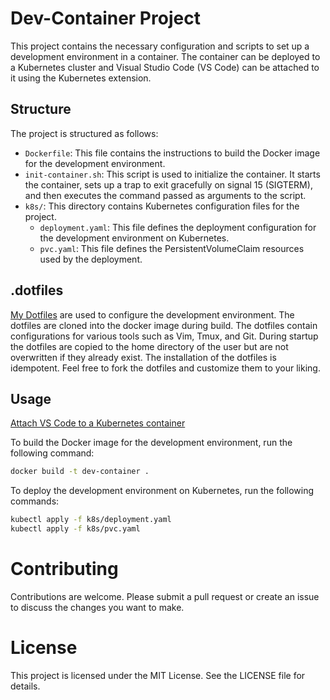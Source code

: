 # Dev-Container Project

This project contains the necessary configuration and scripts to set up a development environment in a container. The container can be deployed to a Kubernetes cluster and Visual Studio Code (VS Code) can be attached to it using the Kubernetes extension.

## Structure

The project is structured as follows:

- `Dockerfile`: This file contains the instructions to build the Docker image for the development environment.
- `init-container.sh`: This script is used to initialize the container. It starts the container, sets up a trap to exit gracefully on signal 15 (SIGTERM), and then executes the command passed as arguments to the script.
- `k8s/`: This directory contains Kubernetes configuration files for the project.
  - `deployment.yaml`: This file defines the deployment configuration for the development environment on Kubernetes.
  - `pvc.yaml`: This file defines the PersistentVolumeClaim resources used by the deployment.

## .dotfiles
[My Dotfiles](https://github.com/ballerabdude/dotfiles) are used to configure the development environment. The dotfiles are cloned into the docker image during build. The dotfiles contain configurations for various tools such as Vim, Tmux, and Git.
During startup the dotfiles are copied to the home directory of the user but are not overwritten if they already exist. The installation of the dotfiles is idempotent. Feel free to fork the dotfiles and customize them to your liking.

## Usage

[Attach VS Code to a Kubernetes container](https://code.visualstudio.com/docs/devcontainers/attach-container#:~:text=To%20attach%20to%20a%20container,want%20to%20attach%20to%20resides.)

To build the Docker image for the development environment, run the following command:

```sh
docker build -t dev-container .
```
To deploy the development environment on Kubernetes, run the following commands:
```sh
kubectl apply -f k8s/deployment.yaml
kubectl apply -f k8s/pvc.yaml
```



# Contributing
Contributions are welcome. Please submit a pull request or create an issue to discuss the changes you want to make.

# License
This project is licensed under the MIT License. See the LICENSE file for details.

